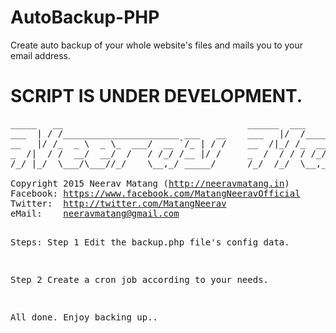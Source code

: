 # AutoBackup-PHP
Create auto backup of your whole website's files and mails you to your email address.
<h1>SCRIPT IS UNDER DEVELOPMENT.</h1>
<pre>
_____   __                                   ______  ___      _____                       
___  | / /______________________ ___   __    ___   |/  /_____ __  /______ ______________ _
__   |/ /_  _ \  _ \_  ___/  __ `/_ | / /    __  /|_/ /_  __ `/  __/  __ `/_  __ \_  __ `/
_  /|  / /  __/  __/  /   / /_/ /__ |/ /     _  /  / / / /_/ // /_ / /_/ /_  / / /  /_/ / 
/_/ |_/  \___/\___//_/    \__,_/ _____/      /_/  /_/  \__,_/ \__/ \__,_/ /_/ /_/_\__, /  
                                                                                 /____/   
Copyright 2015 Neerav Matang (<a href="http://neeravmatang.in" target="_blank">http://neeravmatang.in</a>)
Facebook: <a href="https://www.facebook.com/MatangNeeravOfficial" target="_blank">https://www.facebook.com/MatangNeeravOfficial</a>
Twitter:  <a href="http://twitter.com/MatangNeerav" target="_blank">http://twitter.com/MatangNeerav</a>
eMail:    <a href="mailto:neeravmatang@gmail.com">neeravmatang@gmail.com</a>

Steps:
Step 1
  Edit the backup.php file's config data.

Step 2
  Create a cron job according to your needs.

All done.
Enjoy backing up..
</pre>
